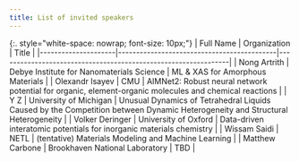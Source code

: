 ```yaml
---
title: List of invited speakers
---
```


<!-- <iframe src="https://docs.google.com/spreadsheets/d/e/2PACX-1vTrhhWHA_ABIXI9XUOInY707Ls0c3oyeeg10bwTu-_EKoEtuNK6YgCNBck7b-EjLquIJRyN56FkUlFT/pubhtml?widget=false&amp;headers=false;chrome=false" width="100%" style="height: 100vh;" frameborder="0" marginheight="0" marginwidth="0"></iframe> 

<iframe src="https://docs.google.com/spreadsheets/d/e/2PACX-1vTrhhWHA_ABIXI9XUOInY707Ls0c3oyeeg10bwTu-_EKoEtuNK6YgCNBck7b-EjLquIJRyN56FkUlFT/pubhtml?widget=true&amp;chrome=false&amp;headers=false" width="100%" height=1000px></iframe> -->

{:. style="white-space: nowrap; font-size: 10px;"}
| Full Name          |             Organization                    |                                 Title                          |
|---------------------|--------------------------------------------|----------------------------------------------------------------|
| Nong Artrith        | Debye Institute for Nanomaterials Science   | ML & XAS for Amorphous Materials                               |
| Olexandr Isayev     | CMU                                        | AIMNet2: Robust neural network potential for organic, element-organic molecules and chemical reactions |
| Y Z                 | University of Michigan                     | Unusual Dynamics of Tetrahedral Liquids Caused by the Competition between Dynamic Heterogeneity and Structural Heterogeneity |
| Volker Deringer     | University of Oxford                       | Data-driven interatomic potentials for inorganic materials chemistry |
| Wissam Saidi        | NETL                                       | (tentative) Materials Modeling and Machine Learning            |
| Matthew Carbone     | Brookhaven National Laboratory             | TBD                                                            |


